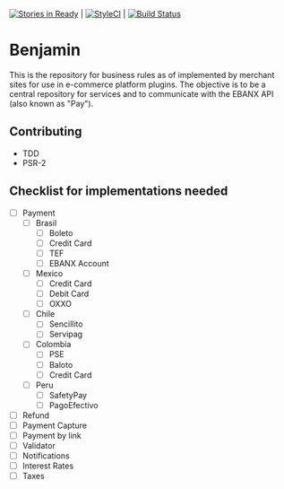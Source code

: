 [![Stories in Ready](https://badge.waffle.io/ebanx/benjamin.svg?label=ready&title=Ready)](http://waffle.io/ebanx/benjamin) |
[![StyleCI](https://styleci.io/repos/89406660/shield?branch=feature/readme-tracking)](https://styleci.io/repos/89406660) |
[![Build Status](https://travis-ci.org/ebanx/benjamin.svg?branch=master)](https://travis-ci.org/ebanx/benjamin)

# Benjamin

This is the repository for business rules as of implemented by merchant sites for use in e-commerce platform plugins.
The objective is to be a central repository for services and to communicate with the EBANX API (also known as "Pay").

## Contributing

* TDD
* PSR-2

## Checklist for implementations needed

- [ ] Payment
	- [ ] Brasil
		- [ ] Boleto
		- [ ] Credit Card
		- [ ] TEF
		- [ ] EBANX Account
	- [ ] Mexico
		- [ ] Credit Card
		- [ ] Debit Card
		- [ ] OXXO
	- [ ] Chile
		- [ ] Sencillito
		- [ ] Servipag
	- [ ] Colombia
		- [ ] PSE
		- [ ] Baloto
		- [ ] Credit Card
	- [ ] Peru
		- [ ] SafetyPay
		- [ ] PagoEfectivo
- [ ] Refund
- [ ] Payment Capture
- [ ] Payment by link
- [ ] Validator
- [ ] Notifications
- [ ] Interest Rates
- [ ] Taxes
